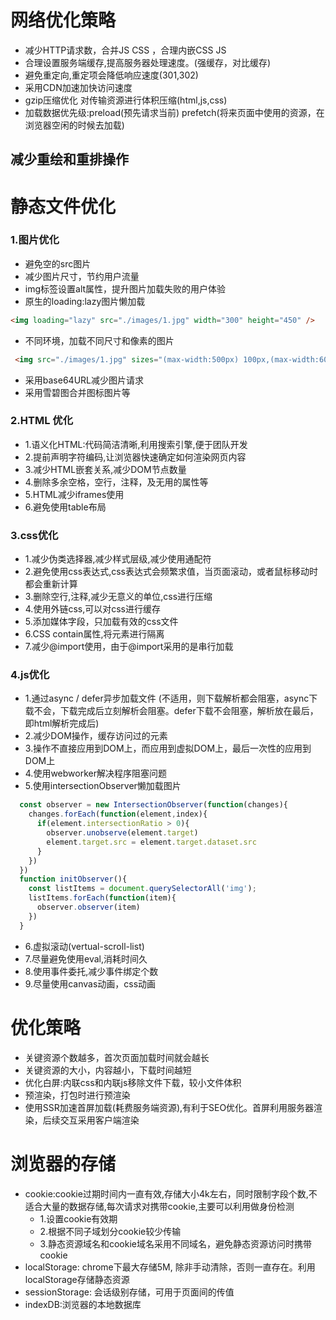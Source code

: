 # 网络优化策略
- 减少HTTP请求数，合并JS CSS ，合理内嵌CSS JS
- 合理设置服务端缓存,提高服务器处理速度。(强缓存，对比缓存)
- 避免重定向,重定项会降低响应速度(301,302)
- 采用CDN加速加快访问速度
- gzip压缩优化 对传输资源进行体积压缩(html,js,css)
- 加载数据优先级:preload(预先请求当前) prefetch(将来页面中使用的资源，在浏览器空闲的时候去加载)

## 减少重绘和重排操作

# 静态文件优化
### 1.图片优化
 - 避免空的src图片
 - 减少图片尺寸，节约用户流量
 - img标签设置alt属性，提升图片加载失败的用户体验
 -  原生的loading:lazy图片懒加载
 ```html
 <img loading="lazy" src="./images/1.jpg" width="300" height="450" />
 ```
 - 不同环境，加载不同尺寸和像素的图片
 ```html
  <img src="./images/1.jpg" sizes="(max-width:500px) 100px,(max-width:600px) 200px"  srcset="./images/1.jpg 100w, ./images/3.jpg 200w">
 ```
 - 采用base64URL减少图片请求
 - 采用雪碧图合并图标图片等

 ### 2.HTML 优化
- 1.语义化HTML:代码简洁清晰,利用搜索引擎,便于团队开发
- 2.提前声明字符编码,让浏览器快速确定如何渲染网页内容
- 3.减少HTML嵌套关系,减少DOM节点数量
- 4.删除多余空格，空行，注释，及无用的属性等
- 5.HTML减少iframes使用
- 6.避免使用table布局

### 3.css优化
- 1.减少伪类选择器,减少样式层级,减少使用通配符
- 2.避免使用css表达式,css表达式会频繁求值，当页面滚动，或者鼠标移动时都会重新计算
- 3.删除空行,注释,减少无意义的单位,css进行压缩
- 4.使用外链css,可以对css进行缓存
- 5.添加媒体字段，只加载有效的css文件
- 6.CSS contain属性,将元素进行隔离
- 7.减少@import使用，由于@import采用的是串行加载

### 4.js优化
- 1.通过async / defer异步加载文件  (不适用，则下载解析都会阻塞，async下载不会，下载完成后立刻解析会阻塞。defer下载不会阻塞，解析放在最后，即html解析完成后)
- 2.减少DOM操作，缓存访问过的元素
- 3.操作不直接应用到DOM上，而应用到虚拟DOM上，最后一次性的应用到DOM上
- 4.使用webworker解决程序阻塞问题
- 5.使用intersectionObserver懒加载图片
```js
  const observer = new IntersectionObserver(function(changes){
    changes.forEach(function(element,index){
      if(element.intersectionRatio > 0){
        observer.unobserve(element.target)
        element.target.src = element.target.dataset.src
      }
    })
  })
  function initObserver(){
    const listItems = document.querySelectorAll('img');
    listItems.forEach(function(item){
      observer.observer(item)
    })
  }
```
- 6.虚拟滚动(vertual-scroll-list)
- 7.尽量避免使用eval,消耗时间久
- 8.使用事件委托,减少事件绑定个数
- 9.尽量使用canvas动画，css动画

# 优化策略
- 关键资源个数越多，首次页面加载时间就会越长
- 关键资源的大小，内容越小，下载时间越短
- 优化白屏:内联css和内联js移除文件下载，较小文件体积
- 预渲染，打包时进行预渲染
- 使用SSR加速首屏加载(耗费服务端资源),有利于SEO优化。首屏利用服务器渲染，后续交互采用客户端渲染

# 浏览器的存储

- cookie:cookie过期时间内一直有效,存储大小4k左右，同时限制字段个数,不适合大量的数据存储,每次请求对携带cookie,主要可以利用做身份检测
  - 1.设置cookie有效期
  - 2.根据不同子域划分cookie较少传输
  - 3.静态资源域名和cookie域名采用不同域名，避免静态资源访问时携带cookie
- localStorage: chrome下最大存储5M, 除非手动清除，否则一直存在。利用localStorage存储静态资源
- sessionStorage: 会话级别存储，可用于页面间的传值
- indexDB:浏览器的本地数据库
